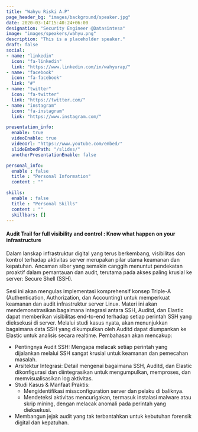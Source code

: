 ```yaml
---
title: "Wahyu Riski A.P"
page_header_bg: "images/background/speaker.jpg"
date: 2020-03-14T15:40:24+06:00
designation: "Security Engineer @Datasintesa"
image: "images/speakers/wahyu.png"
description: "This is a placeholder speaker."
draft: false
social:
- name: "linkedin"
  icon: "fa-linkedin"
  link: "https://www.linkedin.com/in/wahyurap/"
- name: "facebook"
  icon: "fa-facebook"
  link: "#"
- name: "twitter"
  icon: "fa-twitter"
  link: "https://twitter.com/"
- name: "instagram"
  icon: "fa-instagram"
  link: "https://www.instagram.com/"

presentation_info:
  enable: true
  videoEnable: true
  videoUrl: "https://www.youtube.com/embed/"
  slideEmbedPath: "/slides/" 
  anotherPresentationEnable: false

personal_info:
  enable : false
  title : "Personal Information"
  content : ""

skills:
  enable : false
  title : "Personal Skills"
  content : ""
  skillbars: []
---
```


#### Audit Trail for full visibility and control : Know what happen on your infrastructure

Dalam lanskap infrastruktur digital yang terus berkembang, visibilitas dan kontrol terhadap aktivitas server merupakan pilar utama keamanan dan kepatuhan. Ancaman siber yang semakin canggih menuntut pendekatan proaktif dalam pemantauan dan audit, terutama pada akses paling krusial ke server: Secure Shell (SSH).<br/><br/>
Sesi ini akan mengulas implementasi komprehensif konsep Triple-A (Authentication, Authorization, dan Accounting) untuk memperkuat keamanan dan audit infrastruktur server Linux. Materi ini akan mendemonstrasikan bagaimana integrasi antara SSH, Auditd, dan Elastic dapat memberikan visibilitas end-to-end terhadap setiap perintah SSH yang dieksekusi di server. Melalui studi kasus nyata, akan menunjukkan bagaimana data SSH yang dikumpulkan oleh Auditd dapat diumpankan ke Elastic untuk analisis secara realtime.
Pembahasan akan mencakup:
- Pentingnya Audit SSH: Mengapa melacak setiap perintah yang dijalankan melalui SSH sangat krusial untuk keamanan dan pemecahan masalah.
- Arsitektur Integrasi: Detail mengenai bagaimana SSH, Auditd, dan Elastic dikonfigurasi dan diintegrasikan untuk mengumpulkan, memproses, dan memvisualisasikan log aktivitas.
- Studi Kasus & Manfaat Praktis:
  - Mengidentifikasi missconfiguration server dan pelaku di baliknya.
  - Mendeteksi aktivitas mencurigakan, termasuk instalasi malware atau skrip mining, dengan melacak anomali pada perintah yang dieksekusi.
- Membangun jejak audit yang tak terbantahkan untuk kebutuhan forensik digital dan kepatuhan.
